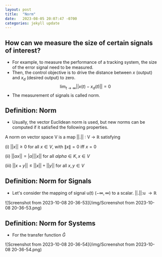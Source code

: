 ```yaml
---
layout: post
title:  "Norm"
date:   2023-08-05 20:07:47 -0700
categories: jekyll update
---
```


## How can we measure the size of certain signals of interest?
- For example, to measure the performance of a tracking system, the size of the error signal need to be measured. 
- Then, the control objective is to drive the distance between $x$ (output) and $x_d$ (desired output) to zero.
$$\lim_{t \rightarrow \infty} ||x(t) - x_d(t)|| = 0$$
- The measurement of signals is called norm.


## Definition: Norm
- Usually, the vector Euclidean norm is used, but new norms can be computed if it satisfied the following properties.
 
A norm on vector space V is a map ||.|| : V $\rightarrow$ $\mathbb{R}$ satisfying

(i) $||x|| \geq 0$ for all $x \in V$, with $\|x\|=0$ iff $x=0$

(ii) $||\alpha x|| = |\alpha|||x||$ for all $alpha \in K, x \in V$

(iii) $||x+y|| \leq ||x|| + ||y||$ for all $x, y \in V$

## Definition: Norm for Signals
- Let's consider the mapping of signal u(t) ($-\infty, \infty$) to a scalar. ||.||:u $\rightarrow \mathbb{R}$
 
![Screenshot from 2023-10-08 20-36-53](/img/Screenshot from 2023-10-08 20-36-53.png)

## Definition: Norm for Systems
- For the transfer function $\hat{G}$
 
![Screenshot from 2023-10-08 20-36-54](/img/Screenshot from 2023-10-08 20-36-54.png)
